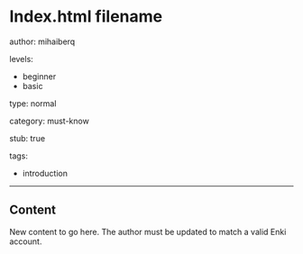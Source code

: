 # Index.html filename
author: mihaiberq

levels:
  - beginner
  - basic

type: normal

category: must-know

stub: true

tags:
  - introduction


---
## Content

New content to go here. The author must be updated to match a valid Enki account.

